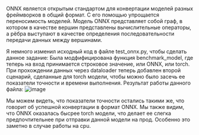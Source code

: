 ONNX является открытым стандартом для конвертации моделей разных фреймворков в общий формат. С его помощью упрощается переносимость моделей. Модель ONNX представляет собой граф, в котором в качестве вершин представлены вычислительные операторы, а рёбра выступают в качестве определения последовательности передачи данных между вершинами.

Я немного изменил исходный код в файле test_onnx.py, чтобы сделать данное задание:
Была модфифицирована функция benchmark_model, где теперь на вход принимается строковое значение, или ONNX, или torch.
При прохождении данных через dataloader теперь добавлен второй сценарий, сделанные для torch модели, чтобы можно было засечь ее показатели точности и времени выполнения.
Результат работы данного файла:
![image](https://github.com/user-attachments/assets/45adc5d9-f5b9-494c-a36a-e886a08a2425)

Мы можем видеть, что показатели точности остались такими же, что говорит об успешной конвертации в формат ONNX. Мы также видим, что ONNX оказалась бысрее torch модели, что делает ее слегка предпочтительнее при отправки данной модели на прод. Особенно это заметно в случае работы на cpu.
